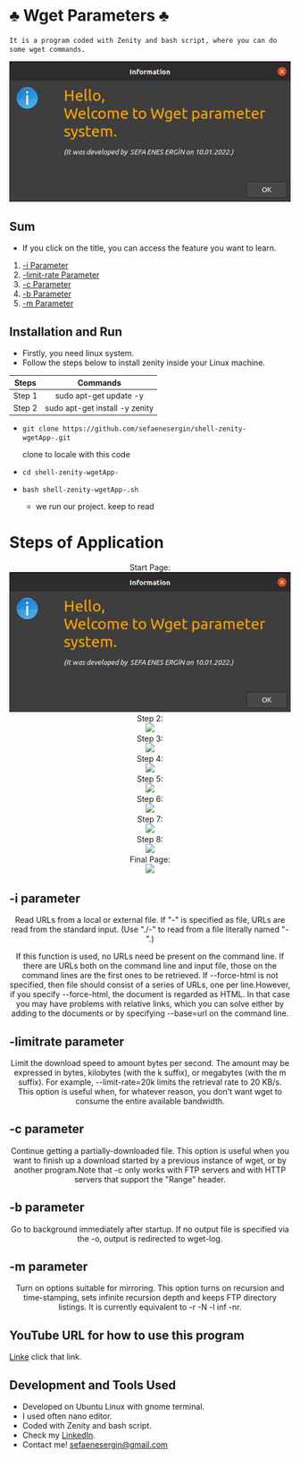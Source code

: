 # ♣️ Wget Parameters ♣️
    It is a program coded with Zenity and bash script, where you can do some wget commands.
 <div align="center">
    <img src="https://github.com/sefaenesergin/shell-zenity-wgetApp-/blob/main/shell%20project%20photos/ss1.png" />
 </div>
 
## Sum
- If you click on the title, you can access the feature you want to learn.
<ol>
        <li><a href="#-i-parameter">-i Parameter </a></li>
        <li><a href="#-limitrate-parameter">-limit-rate Parameter</a></li>
        <li><a href="#-c-parameter">-c Parameter</a></li>
        <li><a href="#-b-parameter">-b Parameter</a></li>
        <li><a href="#-m-parameter">-m Parameter</a></li>
</ol>

## Installation and Run
- Firstly, you need linux system.
- Follow the steps below to install zenity inside your Linux machine.

| Steps  |            Commands            | 
|:------:|:------------------------------:| 
| Step 1 |     sudo apt-get update -y     | 
| Step 2 | sudo apt-get install -y zenity | 

- ```shell 
  git clone https://github.com/sefaenesergin/shell-zenity-wgetApp-.git
  ``` 
  clone to locale with this code
- ```shell
  cd shell-zenity-wgetApp-
  ```
- ```shell
  bash shell-zenity-wgetApp-.sh
  ```
  - we run our project. keep to read
# Steps of Application
 <div align="center">
    Start Page: <br>
    <img src="https://github.com/sefaenesergin/shell-zenity-wgetApp-/blob/main/shell%20project%20photos/ss1.png" />
 </div> 
 <div align="center">
    Step 2: <br>
    <img src="https://github.com/sefaenesergin/shell-zenity-wgetApp-/blob/main/shell%20project%20photos/ss2.png" />
 </div> 
  </div> 
 <div align="center">
    Step 3: <br>
    <img src="https://github.com/sefaenesergin/shell-zenity-wgetApp-/blob/main/shell%20project%20photos/ss3.png" />
 </div> 
  </div> 
 <div align="center">
    Step 4: <br>
    <img src="https://github.com/sefaenesergin/shell-zenity-wgetApp-/blob/main/shell%20project%20photos/ss4.png" />
 </div> 
  </div> 
 <div align="center">
    Step 5: <br>
    <img src="https://github.com/sefaenesergin/shell-zenity-wgetApp-/blob/main/shell%20project%20photos/ss6.png" />
 </div> 
  <div align="center">
    Step 6: <br>
    <img src="https://github.com/sefaenesergin/shell-zenity-wgetApp-/blob/main/shell%20project%20photos/ss7.png" />
 </div> 
  <div align="center">
    Step 7: <br>
    <img src="https://github.com/sefaenesergin/shell-zenity-wgetApp-/blob/main/shell%20project%20photos/ss8.png" />
 </div> 
  <div align="center">
    Step 8: <br>
    <img src="https://github.com/sefaenesergin/shell-zenity-wgetApp-/blob/main/shell%20project%20photos/ss9.png" />
 </div> 
  <div align="center">
    Final Page: <br>
    <img src="https://github.com/sefaenesergin/shell-zenity-wgetApp-/blob/main/shell%20project%20photos/ss10.png" />
 </div> 

 
## -i parameter
 <div align="center">
    Read URLs from a local or external file. If "-" is specified as file, URLs are read from the standard input. (Use "./-" to read from a file literally named "-".)

If this function is used, no URLs need be present on the command line. If there are URLs both on the command line and input file, those on the command lines are the first ones to be retrieved. If --force-html is not specified, then file should consist of a series of URLs, one per line.However, if you specify --force-html, the document is regarded as HTML. In that case you may have problems with relative links, which you can solve either by adding <base href="url"> to the documents or by specifying --base=url on the command line.

 </div> 
 
## -limitrate parameter
 <div align="center">
    Limit the download speed to amount bytes per second. The amount may be expressed in bytes, kilobytes (with the k suffix), or megabytes (with the m suffix). For example, --limit-rate=20k limits the retrieval rate to 20 KB/s. This option is useful when, for whatever reason, you don't want wget to consume the entire available bandwidth.
 </div>
 
## -c parameter
 <div align="center">
    Continue getting a partially-downloaded file. This option is useful when you want to finish up a download started by a previous instance of wget, or by another program.Note that -c only works with FTP servers and with HTTP servers that support the "Range" header.
 </div> 
 
## -b parameter
 <div align="center">
    Go to background immediately after startup. If no output file is specified via the -o, output is redirected to wget-log.
 </div> 
 
## -m parameter
 <div align="center">
    Turn on options suitable for mirroring. This option turns on recursion and time-stamping, sets infinite recursion depth and keeps FTP directory listings. It is currently equivalent to -r -N -l inf -nr.
 </div> 


## YouTube URL for how to use this program
[Linke](https://youtu.be/m5L0bEb4rm8) click that link.

## Development and Tools Used
- Developed on Ubuntu Linux with gnome terminal.
- I used often nano editor.
- Coded with Zenity and bash script.
- Check my [LinkedIn](https://www.linkedin.com/in/sefa-enes-ergin/).
- Contact me! <sefaenesergin@gmail.com>
